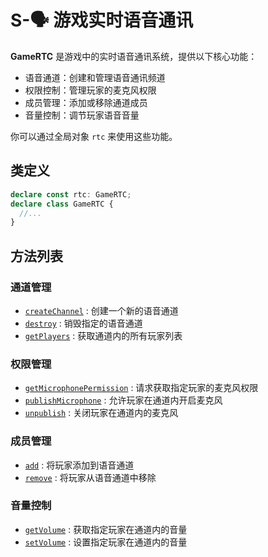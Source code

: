 # S-🗣️ 游戏实时语音通讯

**GameRTC** 是游戏中的实时语音通讯系统，提供以下核心功能：

- 语音通道：创建和管理语音通讯频道
- 权限控制：管理玩家的麦克风权限
- 成员管理：添加或移除通道成员
- 音量控制：调节玩家语音音量

你可以通过全局对象 `rtc` 来使用这些功能。

## 类定义

```typescript
declare const rtc: GameRTC;
declare class GameRTC {
  //...
}
```

## 方法列表

### 通道管理

- [`createChannel`](./create#createChannel) : 创建一个新的语音通道
- [`destroy`](./operate#destroy) : 销毁指定的语音通道
- [`getPlayers`](./operate#getPlayers) : 获取通道内的所有玩家列表

### 权限管理

- [`getMicrophonePermission`](./operate#getMicrophonePermission) : 请求获取指定玩家的麦克风权限
- [`publishMicrophone`](./operate#publishMicrophone) : 允许玩家在通道内开启麦克风
- [`unpublish`](./operate#unpublish) : 关闭玩家在通道内的麦克风

### 成员管理

- [`add`](./operate#add) : 将玩家添加到语音通道
- [`remove`](./operate#remove) : 将玩家从语音通道中移除

### 音量控制

- [`getVolume`](./operate#getVolume) : 获取指定玩家在通道内的音量
- [`setVolume`](./operate#setVolume) : 设置指定玩家在通道内的音量
